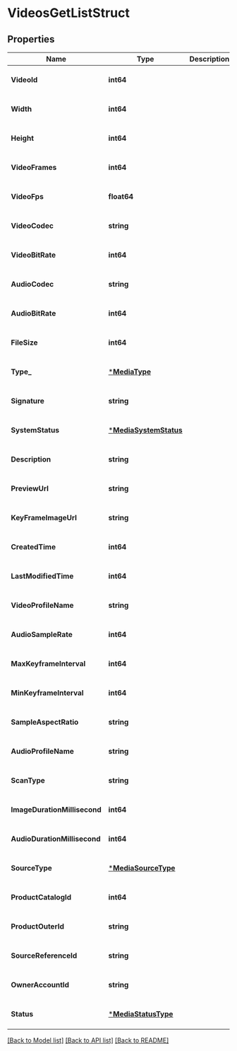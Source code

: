 # VideosGetListStruct

## Properties
Name | Type | Description | Notes
------------ | ------------- | ------------- | -------------
**VideoId** | **int64** |  | [optional] [default to null]
**Width** | **int64** |  | [optional] [default to null]
**Height** | **int64** |  | [optional] [default to null]
**VideoFrames** | **int64** |  | [optional] [default to null]
**VideoFps** | **float64** |  | [optional] [default to null]
**VideoCodec** | **string** |  | [optional] [default to null]
**VideoBitRate** | **int64** |  | [optional] [default to null]
**AudioCodec** | **string** |  | [optional] [default to null]
**AudioBitRate** | **int64** |  | [optional] [default to null]
**FileSize** | **int64** |  | [optional] [default to null]
**Type_** | [***MediaType**](MediaType.md) |  | [optional] [default to null]
**Signature** | **string** |  | [optional] [default to null]
**SystemStatus** | [***MediaSystemStatus**](MediaSystemStatus.md) |  | [optional] [default to null]
**Description** | **string** |  | [optional] [default to null]
**PreviewUrl** | **string** |  | [optional] [default to null]
**KeyFrameImageUrl** | **string** |  | [optional] [default to null]
**CreatedTime** | **int64** |  | [optional] [default to null]
**LastModifiedTime** | **int64** |  | [optional] [default to null]
**VideoProfileName** | **string** |  | [optional] [default to null]
**AudioSampleRate** | **int64** |  | [optional] [default to null]
**MaxKeyframeInterval** | **int64** |  | [optional] [default to null]
**MinKeyframeInterval** | **int64** |  | [optional] [default to null]
**SampleAspectRatio** | **string** |  | [optional] [default to null]
**AudioProfileName** | **string** |  | [optional] [default to null]
**ScanType** | **string** |  | [optional] [default to null]
**ImageDurationMillisecond** | **int64** |  | [optional] [default to null]
**AudioDurationMillisecond** | **int64** |  | [optional] [default to null]
**SourceType** | [***MediaSourceType**](MediaSourceType.md) |  | [optional] [default to null]
**ProductCatalogId** | **int64** |  | [optional] [default to null]
**ProductOuterId** | **string** |  | [optional] [default to null]
**SourceReferenceId** | **string** |  | [optional] [default to null]
**OwnerAccountId** | **string** |  | [optional] [default to null]
**Status** | [***MediaStatusType**](MediaStatusType.md) |  | [optional] [default to null]

[[Back to Model list]](../README.md#documentation-for-models) [[Back to API list]](../README.md#documentation-for-api-endpoints) [[Back to README]](../README.md)


